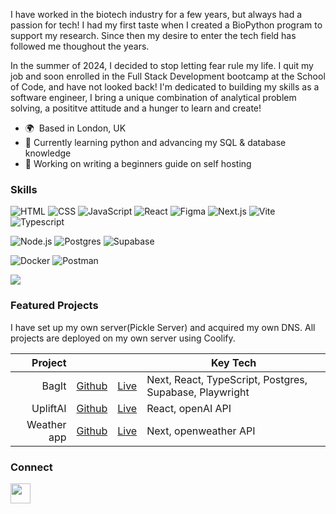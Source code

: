 I have worked in the biotech industry for a few years, but always had a passion for tech! I had my first taste when I created a BioPython program to support my research. Since then my desire to enter the tech field has followed me thoughout the years.

In the summer of 2024, I decided to stop letting fear rule my life. I quit my job and soon enrolled in the Full Stack Development bootcamp at the School of Code, and have not looked back! I'm dedicated to building my skills as a software engineer, I bring a unique combination of analytical problem solving, a posititve attitude and a hunger to learn and create!

- 🌍  Based in London, UK
- 🌱 Currently learning python and advancing my SQL & database knowledge
- 🔭 Working on writing a beginners guide on self hosting

[comment]: <> (- 📫 How to reach me: **[your email address or other contact information]**)


### Skills 
<p align="left">
  
![HTML](https://img.shields.io/badge/-HTML-E34F26?style=flat-square&logo=html5&logoColor=white)
![CSS](https://img.shields.io/badge/-CSS-1572B6?style=flat-square&logo=css3&logoColor=white)
![JavaScript](https://img.shields.io/badge/-JavaScript-F7DF1E?style=flat-square&logo=javascript&logoColor=black)
![React](https://img.shields.io/badge/-React-61DAFB?style=flat-square&logo=react&logoColor=black)
![Figma](https://img.shields.io/badge/Figma-F24E1E?style=flat-square&logo=figma&logoColor=white)
![Next.js](https://img.shields.io/badge/next%20js-000000?style=flat-square&logo=nextdotjs&logoColor=white)
![Vite](https://img.shields.io/badge/Vite-B73BFE?style=flat-square&logo=vite&logoColor=FFD62E)
![Typescript](https://img.shields.io/badge/TypeScript-007ACC?style=flat-square&logo=typescript&logoColor=white)


![Node.js](https://img.shields.io/badge/-Node.js-339933?style=flat-square&logo=node.js&logoColor=white)
![Postgres](https://img.shields.io/badge/PostgreSQL-316192?style=flat-square&logo=postgresql&logoColor=white)
![Supabase](https://img.shields.io/badge/Supabase-181818?style=flat-square&logo=supabase&logoColor=white)


![Docker](https://img.shields.io/badge/Docker-2CA5E0?style=flat-square&logo=docker&logoColor=white)
![Postman](https://img.shields.io/badge/Postman-FF6C37?style=flat-square&logo=Postman&logoColor=white)

<img src="https://www.codewars.com/users/ssais/badges/micro"/></div> 

</p>

[comment]: <> ( To create more badges, use https://github.com/alexandresanlim/Badges4-README.md-Profile)

### Featured Projects 
I have set up my own server(Pickle Server) and acquired my own DNS. All projects are deployed on my own server using Coolify.

|               Project |                                                            |                                                          | Key Tech             |
| --------------------: | ---------------------------------------------------------- | -------------------------------------------------------- | -------------------- |
|                  BagIt| [Github](https://github.com/SSais/BagIt)                   | [Live]()                                                 | Next, React, TypeScript, Postgres, Supabase, Playwright     |
|              UpliftAI | [Github](https://github.com/SSais/UpliftAI)  | [Live]()                                    | React, openAI API     |
|           Weather app | [Github]()        | [Live]()                                                 | Next, openweather API     |



[comment]: <> (This is a comment, it will not be included)


### Connect     
<p align="left">
<a href="https://www.linkedin.com/in/sayed-sais-47b47a105" target="_blank" rel="noreferrer">
<picture>
<source media="(prefers-color-scheme: dark)" srcset="https://raw.githubusercontent.com/danielcranney/readme-generator/main/public/icons/socials/linkedin-dark.svg"/>
<source media="(prefers-color-scheme: light)" srcset="https://raw.githubusercontent.com/danielcranney/readme-generator/main/public/icons/socials/linkedin.svg" />
<img src="https://raw.githubusercontent.com/danielcranney/readme-generator/main/public/icons/socials/linkedin.svg" width="32" height="32" />
</picture>
</a></p>



